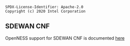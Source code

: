 ```text
SPDX-License-Identifier: Apache-2.0
Copyright (c) 2020 Intel Corporation
```

## SDEWAN CNF
OpenNESS support for SDEWAN CNF is documented [here](https://github.com/open-ness/x-specs/blob/master/doc/)

